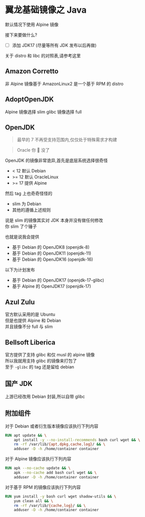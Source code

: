 # 翼龙基础镜像之 Java

默认情况下使用 Alpine 镜像

接下来要做什么?

- [ ] 添加 JDK17 (尽量等所有 JDK 发布以后再做)

关于 distro 和 libc 的对照表,请参考这里

## Amazon Corretto

非 Alpine 镜像基于 AmazonLinux2 是一个基于 RPM 的 distro

## AdoptOpenJDK

Alpine 镜像选择 slim
glibc 镜像选择 full

## OpenJDK

> 最早的 7 不再受支持范围内,仅仅处于特殊需求才构建

> Oracle 你 🐴 没了

OpenJDK 的镜像非常诡异,首先是底层系统选择很奇怪

- < 12 默认 Debian
- \>= 12 默认 OracleLinux
- \>= 17 提供 Alpine

然后 tag 上也奇奇怪怪的

- slim 为 Debian
- 其他的遵循上述规则

说是 slim 的镜像其实对 JDK 本身并没有做任何修改  
你 slim 了个锤子

也就是说我会提供

- 基于 Debian 的 OpenJDK8 (openjdk-8)
- 基于 Debian 的 OpenJDK11 (openjdk-11)
- 基于 Debian 的 OpenJDK16 (openjdk-16)

以下为计划发布

- 基于 Debian 的 OpenJDK17 (openjdk-17-glibc)
- 基于 Alpine 的 OpenJDK17 (openjdk-17)

## Azul Zulu

官方默认采用的是 Ubuntu  
但是也提供 Alpine 和 Debian  
并且镜像不分 full 与 slim

## Bellsoft Liberica

官方提供了支持 glibc 和仅 musl 的 alpine 镜像  
所以我就用支持 glibc 的镜像来打包了  
至于 `-glibc` 的 tag 还是留给 debian

## 国产 JDK

上游已经改用 Debian 封装,所以自带 glibc

## 附加组件

对于 Debian 或者衍生版本镜像应该执行下列内容

```dockerfile
RUN apt update && \
    apt install -y --no-install-recommends bash curl wget && \
    rm -rf /var/lib/{apt,dpkg,cache,log}/ && \
    adduser -D -h /home/container container
```

对于 Alpine 镜像应该执行下列内容

```dockerfile
RUN apk --no-cache update && \
    apk --no-cache add bash curl wget && \
    adduser -D -h /home/container container
```

对于基于 RPM 的镜像应该执行下列内容

```dockerfile
RUN yum install -y bash curl wget shadow-utils && \
    yum clean all && \
    rm -rf /var/lib/{cache,log}/ && \
    adduser -D -h /home/container container
```
